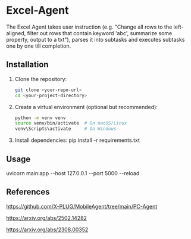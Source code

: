 # Excel-Agent
 The Excel Agent takes user instruction (e.g. "Change all rows to the left-aligned, filter out rows that contain keyword 'abc', summarize some property, output to a txt"), parses it into subtasks and executes subtasks one by one till completion.

## Installation
1. Clone the repository:
   ```sh
   git clone <your-repo-url>
   cd <your-project-directory>
   ```
2. Create a virtual environment (optional but recommended):
   ```sh
   python -m venv venv
   source venv/bin/activate  # On macOS/Linux
   venv\Scripts\activate     # On Windows
   ```
3. Install dependencies:
   pip install -r requirements.txt

## Usage
uvicorn main:app --host 127.0.0.1 --port 5000 --reload

## References
https://github.com/X-PLUG/MobileAgent/tree/main/PC-Agent

https://arxiv.org/abs/2502.14282

https://arxiv.org/abs/2308.00352